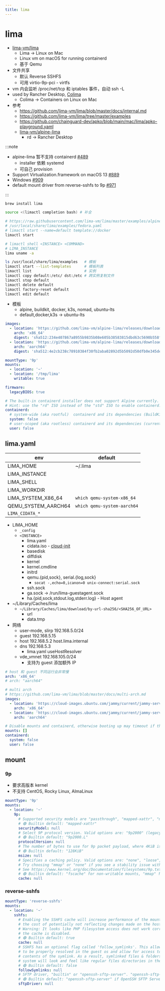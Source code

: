 ```yaml
---
title: lima
---
```


# lima

- [lima-vm/lima](https://github.com/lima-vm/lima)
  - Lima -> Linux on Mac
  - Linux vm on macOS for running containerd
  - 基于 Qemu
- 文件共享
  - 默认 Reverse SSHFS
  - 可用 virtio-9p-pci - virtfs
- vm 内会监听 /proc/net/tcp 和 iptables 事件，自动 ssh -L
- used by Rancher Desktop, [Colima](https://github.com/abiosoft/colima)
  - Colima -> Containers on Linux on Mac
- 参考
  - https://github.com/lima-vm/lima/blob/master/docs/internal.md
  - https://github.com/lima-vm/lima/tree/master/examples
  - https://github.com/chainguard-dev/apko/blob/main/mac/lima/apko-playground.yaml
  - [lima-vm/alpine-lima](https://github.com/lima-vm/alpine-lima)
    - rd -> Rancher Desktop

:::note

- alpine-lima 暂不支持 containerd [#489](https://github.com/lima-vm/lima/issues/489)
  - installer 依赖 systemd
  - 可自己 provision
- Support Virtualization.framework on macOS 13 [#889](https://github.com/lima-vm/lima/issues/889)
- Windows [#909](https://github.com/lima-vm/lima/issues/909)
- default mount driver from reverse-sshfs to 9p [#971](https://github.com/lima-vm/lima/issues/971)

:::

```bash
brew install lima

source <(limactl completion bash) # 补全

# https://raw.githubusercontent.com/lima-vm/lima/master/examples/alpine.yaml
# /usr/local/share/lima/examples/fedora.yaml
# limactl start --name=default template://docker
limactl start

# limactl shell <INSTANCE> <COMMAND>
# LIMA_INSTANCE
lima uname -a

ls /usr/local/share/lima/examples   # 模板
limactl start --list-templates      # 模板列表
limactl list                        # 实例
limactl copy default:/etc/ dst:/etc # 跨实例复制文件
limactl stop default
limactl delete default
limactl factory-reset default
limactl edit default
```

- 模板
  - alpine, buildkit, docker, k3s, nomad, ubuntu-lts
  - default,docker,k3s -> ubuntu-lts

```yaml title="alpine.yaml"
images:
  - location: 'https://github.com/lima-vm/alpine-lima/releases/download/v0.2.18/alpine-lima-std-3.16.0-x86_64.iso'
    arch: 'x86_64'
    digest: 'sha512:234e407867a8955b9835b08e605b38583815dbd63c5690b558fbbd7b519af115c53694ddc3ff498cddb112f113e350c9f8b2a3351be038aa443399a39eff6007'
  - location: 'https://github.com/lima-vm/alpine-lima/releases/download/v0.2.18/alpine-lima-std-3.16.0-aarch64.iso'
    arch: 'aarch64'
    digest: 'sha512:4e2cb238c78910384f30fb2aba02892d5b5092d50dfb0e345de71f7f194d24b890c81d2d502a0910d150de023ae77a3dbcda76cd6b71df2dd43e4dbccfc85170'

mountType: '9p'
mounts:
  - location: '~'
  - location: '/tmp/lima'
    writable: true

firmware:
  legacyBIOS: true

# The built-in containerd installer does not support Alpine currently.
# Hint: use the "rd" ISO instead of the "std" ISO to enable containerd: https://github.com/lima-vm/alpine-lima/releases/
containerd:
  # system-wide (aka rootful)  containerd and its dependencies (BuildKit, Stargz Snapshotter)
  system: false
  # user-scoped (aka rootless) containerd and its dependencies (currently requires systemd)
  user: false
```

## lima.yaml

| env                 | default                     |
| ------------------- | --------------------------- |
| LIMA_HOME           | ~/.lima                     |
| LIMA_INSTANCE       |
| LIMA_SHELL          |
| LIMA_WORKDIR        |
| LIMA_SYSTEM_X86_64  | `which qemu-system-x86_64`  |
| QEMU_SYSTEM_AARCH64 | `which qemu-system-aarch64` |
| `LIMA_CIDATA_*`     |

- LIMA_HOME
  - `_config`
  - `<INSTANCE>`
    - lima.yaml
    - cidata.iso - [cloud-init](../../ops/infra/cloud-init.md)
    - basedisk
    - diffdisk
    - kernel
    - kernel.cmdline
    - initrd
    - qemu.{pid,sock}, serial.{log,sock}
      - `socat -,echo=0,icanon=0 unix-connect:serial.sock`
    - ssh.sock
    - ga.sock -> /run/lima-guestagent.sock
    - ha.{pid,sock,stdout.log,stderr.log} - Host agent
- ~/Library/Caches/lima
  - `~/Library/Caches/lima/download/by-url-sha256/<SHA256_OF_URL>`
    - url
    - data.tmp
- 网络
  - user-mode, slirp 192.168.5.0/24
  - guest 192.168.5.15
  - host 192.168.5.2 host.lima.internal
  - dns 192.168.5.3
    - lima.yaml useHostResolver
  - vde_vmnet 192.168.105.0/24
    - 支持为 guest 添加额外 IP

```yaml
# host 和 guest 不同运行会非常慢
arch: 'x86_64'
# arch: "aarch64"

# multi arch
# https://github.com/lima-vm/lima/blob/master/docs/multi-arch.md
images:
  - location: 'https://cloud-images.ubuntu.com/jammy/current/jammy-server-cloudimg-amd64.img'
    arch: 'x86_64'
  - location: 'https://cloud-images.ubuntu.com/jammy/current/jammy-server-cloudimg-arm64.img'
    arch: 'aarch64'

# Disable mounts and containerd, otherwise booting up may timeout if the host is slow
mounts: []
containerd:
  system: false
  user: false
```

## mount

### 9p

- 要求高版本 kernel
- 不支持 CentOS, Rocky Linux, AlmaLinux

```yaml
mountType: '9p'
mounts:
  - location: '~'
    9p:
      # Supported security models are "passthrough", "mapped-xattr", "mapped-file" and "none".
      # 🟢 Builtin default: "mapped-xattr"
      securityModel: null
      # Select 9P protocol version. Valid options are: "9p2000" (legacy), "9p2000.u", "9p2000.L".
      # 🟢 Builtin default: "9p2000.L"
      protocolVersion: null
      # The number of bytes to use for 9p packet payload, where 4KiB is the absolute minimum.
      # 🟢 Builtin default: "128KiB"
      msize: null
      # Specifies a caching policy. Valid options are: "none", "loose", "fscache" and "mmap".
      # Try choosing "mmap" or "none" if you see a stability issue with the default "fscache".
      # See https://www.kernel.org/doc/Documentation/filesystems/9p.txt
      # 🟢 Builtin default: "fscache" for non-writable mounts, "mmap" for writable mounts
      cache: null
```

### reverse-sshfs

```yaml
mountType: 'reverse-sshfs'
mounts:
  - location: '~'
    sshfs:
      # Enabling the SSHFS cache will increase performance of the mounted filesystem, at
      # the cost of potentially not reflecting changes made on the host in a timely manner.
      # Warning: It looks like PHP filesystem access does not work correctly when
      # the cache is disabled.
      # 🟢 Builtin default: true
      cache: null
      # SSHFS has an optional flag called 'follow_symlinks'. This allows mounts
      # to be properly resolved in the guest os and allow for access to the
      # contents of the symlink. As a result, symlinked files & folders on the Host
      # system will look and feel like regular files directories in the Guest OS.
      # 🟢 Builtin default: false
      followSymlinks: null
      # SFTP driver, "builtin" or "openssh-sftp-server". "openssh-sftp-server" is recommended.
      # 🟢 Builtin default: "openssh-sftp-server" if OpenSSH SFTP Server binary is found, otherwise "builtin"
      sftpDriver: null
```
